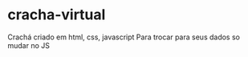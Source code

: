 # cracha-virtual
Crachá criado em html, css, javascript
Para trocar para seus dados so mudar no JS

